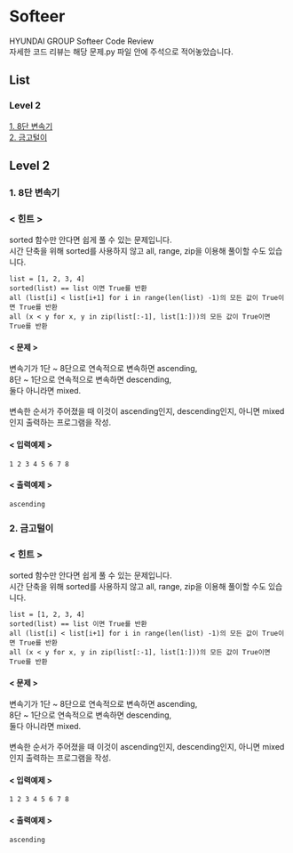 # Softeer
HYUNDAI GROUP Softeer Code Review  
자세한 코드 리뷰는 해당 문제.py 파일 안에 주석으로 적어놓았습니다.

## List
### Level 2
[1. 8단 변속기](#1-8단-변속기)  
[2. 금고털이](#2-금고털이)

## Level 2  
### 1. 8단 변속기  
### < 힌트 >
sorted 함수만 안다면 쉽게 풀 수 있는 문제입니다.  
시간 단축을 위해 sorted를 사용하지 않고 all, range, zip을 이용해 풀이할 수도 있습니다.  
```
list = [1, 2, 3, 4]
sorted(list) == list 이면 True를 반환
all (list[i] < list[i+1] for i in range(len(list) -1)의 모든 값이 True이면 True를 반환
all (x < y for x, y in zip(list[:-1], list[1:]))의 모든 값이 True이면 True를 반환
```

#### < 문제 >
변속기가 1단 ~ 8단으로 연속적으로 변속하면 ascending,    
8단 ~ 1단으로 연속적으로 변속하면 descending,   
둘다 아니라면 mixed.  
<br>
변속한 순서가 주어졌을 때 이것이 ascending인지, descending인지, 아니면 mixed인지 출력하는 프로그램을 작성.  

#### < 입력예제 >
```
1 2 3 4 5 6 7 8
```
#### < 출력예제 >
```
ascending
```

### 2. 금고털이
### < 힌트 >
sorted 함수만 안다면 쉽게 풀 수 있는 문제입니다.  
시간 단축을 위해 sorted를 사용하지 않고 all, range, zip을 이용해 풀이할 수도 있습니다.  
```
list = [1, 2, 3, 4]
sorted(list) == list 이면 True를 반환
all (list[i] < list[i+1] for i in range(len(list) -1)의 모든 값이 True이면 True를 반환
all (x < y for x, y in zip(list[:-1], list[1:]))의 모든 값이 True이면 True를 반환
```

#### < 문제 >
변속기가 1단 ~ 8단으로 연속적으로 변속하면 ascending,    
8단 ~ 1단으로 연속적으로 변속하면 descending,   
둘다 아니라면 mixed.  
<br>
변속한 순서가 주어졌을 때 이것이 ascending인지, descending인지, 아니면 mixed인지 출력하는 프로그램을 작성.  

#### < 입력예제 >
```
1 2 3 4 5 6 7 8
```
#### < 출력예제 >
```
ascending
```
